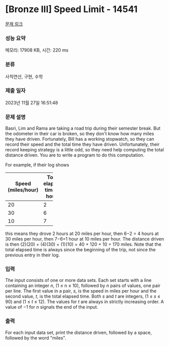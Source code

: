 # [Bronze III] Speed Limit - 14541 

[문제 링크](https://www.acmicpc.net/problem/14541) 

### 성능 요약

메모리: 17908 KB, 시간: 220 ms

### 분류

사칙연산, 구현, 수학

### 제출 일자

2023년 11월 27일 16:51:48

### 문제 설명

<p>Basri, Lim and Rama are taking a road trip during their semester break. But the odometer in their car is broken, so they don't know how many miles they have driven. Fortunately, Bill has a working stopwatch, so they can record their speed and the total time they have driven. Unfortunately, their record keeping strategy is a little odd, so they need help computing the total distance driven. You are to write a program to do this computation.</p>

<p>For example, if their log shows</p>

<table class="table table-bordered" style="width:30%">
	<thead>
		<tr>
			<th>Speed (miles/hour)</th>
			<th>Total elapsed time in hours</th>
		</tr>
	</thead>
	<tbody>
		<tr>
			<td>20</td>
			<td>2</td>
		</tr>
		<tr>
			<td>30</td>
			<td>6</td>
		</tr>
		<tr>
			<td>10</td>
			<td>7</td>
		</tr>
	</tbody>
</table>

<p>this means they drove 2 hours at 20 miles per hour, then 6−2 = 4 hours at 30 miles per hour, then 7−6=1 hour at 10 miles per hour. The distance driven is then (2)(20) + (4)(30) + (1)(10) = 40 + 120 + 10 = 170 miles. Note that the total elapsed time is always since the beginning of the trip, not since the previous entry in their log.</p>

### 입력 

 <p>The input consists of one or more data sets. Each set starts with a line containing an integer <em>n</em>, (1 ≤ n ≤ 10), followed by <em>n</em> pairs of values, one pair per line. The first value in a pair, <em>s</em>, is the speed in miles per hour and the second value, <em>t</em>, is the total elapsed time. Both <em>s</em> and <em>t</em> are integers, (1 ≤ <em>s</em> ≤ 90) and (1 ≤ <em>t</em> ≤ 12).  The values for <em>t</em> are always in strictly increasing order. A value of −1 for <em>n</em> signals the end of the input.</p>

### 출력 

 <p>For each input data set, print the distance driven, followed by a space, followed by the word "miles".</p>

